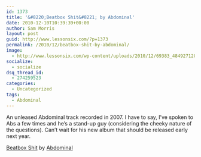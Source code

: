 ```yaml
---
id: 1373
title: '&#8220;Beatbox Shit&#8221; by Abdominal'
date: 2010-12-10T10:39:39+00:00
author: Sam Morris
layout: post
guid: http://www.lessonsix.com/?p=1373
permalink: /2010/12/beatbox-shit-by-abdominal/
image:
  - http://www.lessonsix.com/wp-content/uploads/2010/12/69383_484927128209_12815398209_6933367_3829265_n.jpg
socialize:
  - socialize
dsq_thread_id:
  - 274259523
categories:
  - Uncategorized
tags:
  - Abdominal
---
```

An unleased Abdominal track recorded in 2007. I have to say, I&#8217;ve spoken to Abs a few times and he&#8217;s a stand-up guy (considering the cheeky nature of the questions). Can&#8217;t wait for his new album that should be released early next year.

<span><a href="http://soundcloud.com/abdominal/02-beatbox-shit">Beatbox Shit</a> by <a href="http://soundcloud.com/abdominal">Abdominal</a></span>